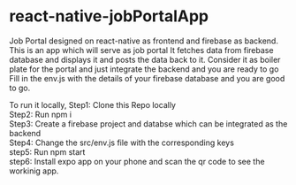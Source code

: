 # react-native-jobPortalApp
Job Portal designed on react-native as frontend and firebase as backend.
This is an app which will serve as job portal 
It fetches data from firebase database and displays it and posts the data back to it.
Consider it as boiler plate for the portal and just integrate the backend and you are ready to go 
Fill in the env.js with the details of your firebase database and you are good to go.

To run it locally,
Step1: Clone this Repo locally <br/>
Step2: Run npm i <br/>
Step3: Create a firebase project and databse which can be integrated as the backend<br/>
Step4: Change the src/env.js file with the corresponding keys<br/>
step5: Run npm start <br/>
step6: Install expo app on your phone and scan the qr code to see the workinig app.<br/>
